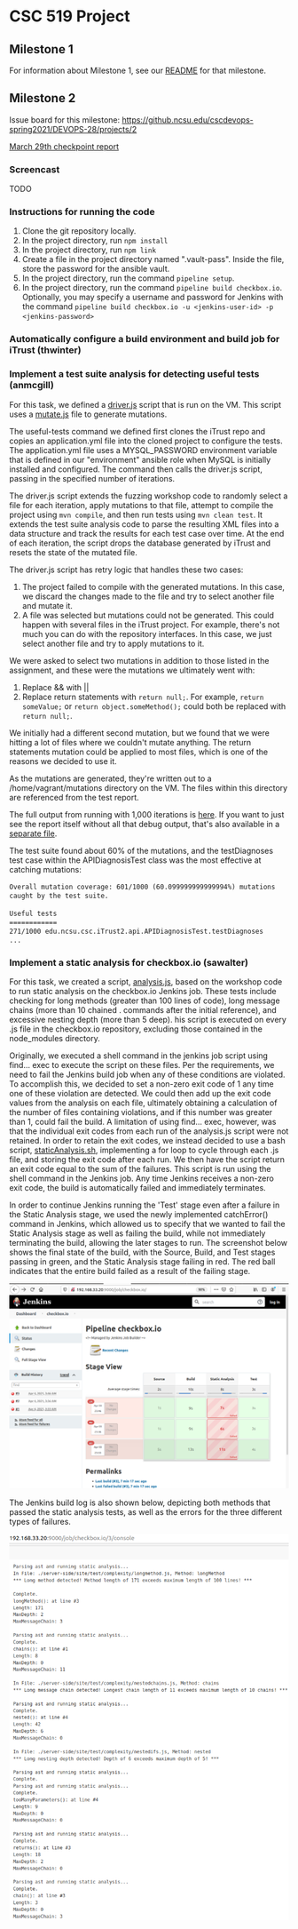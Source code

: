 # CSC 519 Project

## Milestone 1
For information about Milestone 1, see our [README](https://github.ncsu.edu/cscdevops-spring2021/DEVOPS-28/blob/M1/README.md) for that milestone.

## Milestone 2
Issue board for this milestone: https://github.ncsu.edu/cscdevops-spring2021/DEVOPS-28/projects/2

[March 29th checkpoint report](CHECKPOINT.md)

### Screencast

TODO

### Instructions for running the code

1. Clone the git repository locally.
2. In the project directory, run `npm install`
3. In the project directory, run `npm link`
4. Create a file in the project directory named ".vault-pass".  Inside the file, store the password for the ansible vault.
5. In the project directory, run the command `pipeline setup`.
6. In the project directory, run the command `pipeline build checkbox.io`.  Optionally, you may specify a username and password for Jenkins with the command `pipeline build checkbox.io -u <jenkins-user-id> -p <jenkins-password>`

### Automatically configure a build environment and build job for iTrust (thwinter)

### Implement a test suite analysis for detecting useful tests (anmcgill)

For this task, we defined a [driver.js](lib/driver.js) script that is run on the VM. This script uses a [mutate.js](lib/mutate.js) file to generate mutations.

The useful-tests command we defined first clones the iTrust repo and copies an application.yml file into the cloned project to configure the tests. The application.yml file uses a MYSQL_PASSWORD environment variable that is defined in our "environment" ansible role when MySQL is initially installed and configured. The command then calls the driver.js script, passing in the specified number of iterations.

The driver.js script extends the fuzzing workshop code to randomly select a file for each iteration, apply mutations to that file, attempt to compile the project using `mvn compile`, and then run tests using `mvn clean test`. It extends the test suite analysis code to parse the resulting XML files into a data structure and track the results for each test case over time. At the end of each iteration, the script drops the database generated by iTrust and resets the state of the mutated file.

The driver.js script has retry logic that handles these two cases:

1. The project failed to compile with the generated mutations. In this case, we discard the changes made to the file and try to select another file and mutate it.
2. A file was selected but mutations could not be generated. This could happen with several files in the iTrust project. For example, there's not much you can do with the repository interfaces. In this case, we just select another file and try to apply mutations to it.

We were asked to select two mutations in addition to those listed in the assignment, and these were the mutations we ultimately went with:

1. Replace && with ||
2. Replace return statements with `return null;`. For example, `return someValue;` or `return object.someMethod();` could both be replaced with `return null;`.

We initially had a different second mutation, but we found that we were hitting a lot of files where we couldn't mutate anything. The return statements mutation could be applied to most files, which is one of the reasons we decided to use it.

As the mutations are generated, they're written out to a /home/vagrant/mutations directory on the VM. The files within this directory are referenced from the test report.

The full output from running with 1,000 iterations is [here](usefulTests.txt). If you want to just see the report itself without all that debug output, that's also available in a [separate file](usefulTestsReport.txt).

The test suite found about 60% of the mutations, and the testDiagnoses test case within the APIDiagnosisTest class was the most effective at catching mutations:

```
Overall mutation coverage: 601/1000 (60.099999999999994%) mutations caught by the test suite.

Useful tests
============
271/1000 edu.ncsu.csc.iTrust2.api.APIDiagnosisTest.testDiagnoses
...
```

### Implement a static analysis for checkbox.io (sawalter)

For this task, we created a script, [analysis.js](/lib/analysis.js), based on the workshop code to run static analysis on the checkbox.io Jenkins job.  These tests include checking for long methods (greater than 100 lines of code), long message chains (more than 10 chained . commands after the initial reference), and excessive nesting depth (more than 5 deep).  his script is executed on every .js file in the checkbox.io repository, excluding those contained in the node_modules directory.  

Originally, we executed a shell command in the jenkins job script using find... exec to execute the script on these files.  Per the requirements, we need to fail the Jenkins build job when any of these conditions are violated.  To accomplish this, we decided to set a non-zero exit code of 1 any time one of these violation are detected.  We could then add up the exit code values from the analysis on each file, ultimately obtaining a calculation of the number of files containing violations, and if this number was greater than 1, could fail the build.  A limitation of using find... exec, however, was that the individual exit codes from each run of the analysis.js script were not retained.  In order to retain the exit codes, we instead decided to use a bash script, [staticAnalysis.sh](/cm/build-scripts/jjb-jobs/staticAnalysis.sh), implementing a for loop to cycle through each .js file, and storing the exit code after each run.  We then have the script return an exit code equal to the sum of the failures.  This script is run using the shell command in the Jenkins job.  Any time Jenkins receives a non-zero exit code, the build is automatically failed and immediately terminates.  

In order to continue Jenkins running the 'Test' stage even after a failure in the Static Analysis stage, we used the newly implemented catchError() command in Jenkins, which allowed us to specify that we wanted to fail the Static Analysis stage as well as failing the build, while not immediately terminating the build, allowing the later stages to run.  The screenshot below shows the final state of the build, with the Source, Build, and Test stages passing in green, and the Static Analysis stage failing in red.  The red ball indicates that the entire build failed as a result of the failing stage.


![Jenkins Build State](/screenshots/StaticAnalysis.png)


The Jenkins build log is also shown below, depicting both methods that passed the static analysis tests, as well as the errors for the three different types of failures.


![Build Failure Log](/screenshots/StaticAnalysis2.png)
